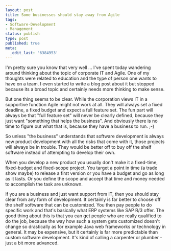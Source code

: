 ```yaml
---
layout: post
title: Some businesses should stay away from Agile
tags:
- Software-Development
- Management
status: publish
type: post
published: true
meta:
  _edit_last: '6384953'
---
```

<p>I'm pretty sure you know that very well ... I've spent today wandering around thinking about the topic of corporate IT and Agile. One of my thoughts were related to education and the type of person one wants to have on a team. I even started to write a blog post about it but stopped because its a broad topic and certainly needs more thinking to make sense.</p>

<p>But one thing seems to be clear. While the corporation views IT in a supportive function Agile might not work at all. They will always set a fixed deadline, a fixed budget and expect a full feature set. The fun part will always be that "full feature set" will never be clearly defined, because they just want "something that helps the business". And obviously there is no time to figure out what that is, because they have a business to run. ;-)</p>

<p>So unless "the business" understands that software development is always new product development with all the risks that come with it, those projects will always be in trouble. They would be better off to buy off the shelf software instead of attempting to develop their own.</p>

<p>When you develop a new product you usually don't make it a fixed-time, fixed-budget and fixed-scope project. You target a point in time (a trade show maybe) to release a first version or you have a budget and go as long as it lasts. Or you define the scope and accept that time and money needed to accomplish the task are unknown.</p>

<p>If you are a business and just want support from IT, then you should stay clear from any form of development. It certainly is far better to choose off the shelf software that can be customized. You then pay people to do specific work and that's basically what ERP systems like SAP R/3 offer. The good thing about this is that you can get people who are really qualified to do the job, because the way how such a system gets customized doesn't change so drastically as for example Java web frameworks or technology in general. It may be expensive, but it certainly is far more predictable than custom software development. It's kind of calling a carpenter or plumber - just a bit more advanced.</p>
